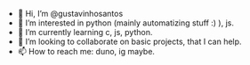 - 👋 Hi, I’m @gustavinhosantos
- 👀 I’m interested in python (mainly automatizing stuff :) ), js.
- 🌱 I’m currently learning c, js, python.
- 💞️ I’m looking to collaborate on basic projects, that I can help.
- 📫 How to reach me: duno, ig maybe.

<!---
gustavinhosantos/gustavinhosantos is a ✨ special ✨ repository because its `README.md` (this file) appears on your GitHub profile.
You can click the Preview link to take a look at your changes.
--->
